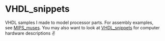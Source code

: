 # VHDL_snippets
VHDL samples I made to model processor parts.
For assembly examples, see [MIPS_muses](https://github.com/Caleb-Shepard/MIPS_muses). 
You may also want to look at [VHDL_snippets](https://github.com/Caleb-Shepard/VHDL_snippets) for computer hardware descriptions :v:
